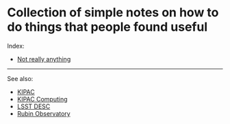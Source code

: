 # Collection of simple notes on how to do things that people found useful

Index:
- [Not really anything](./aaa.md)

---

See also:
- [KIPAC](https://kipac.stanford.edu/)
- [KIPAC Computing](https://github.com/KIPAC/computing)
- [LSST DESC](https://lsstdesc.org/)
- [Rubin Observatory](https://rubinobservatory.org/)
